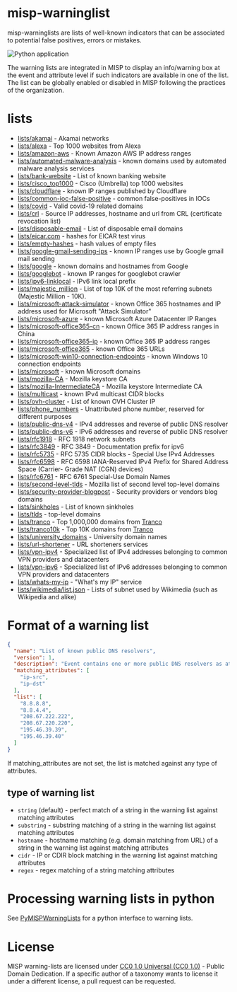 # misp-warninglist

misp-warninglists are lists of well-known indicators that can be associated to potential false positives, errors or mistakes.

![Python application](https://github.com/MISP/misp-warninglists/workflows/Python%20application/badge.svg)

The warning lists are integrated in MISP to display an info/warning box at the event and attribute level if such indicators
are available in one of the list. The list can be globally enabled or disabled in MISP following the practices of the organization.

# lists

- [lists/akamai](lists/akamai) - Akamai networks
- [lists/alexa](lists/alexa) - Top 1000 websites from Alexa
- [lists/amazon-aws](lists/amazon-aws) - Known Amazon AWS IP address ranges
- [lists/automated-malware-analysis](lists/automated-malware-analysis) - known domains used by automated malware analysis services
- [lists/bank-website](lists/bank-website) - List of known banking website
- [lists/cisco_top1000](lists/cisco_top1000) - Cisco (Umbrella) top 1000 websites
- [lists/cloudflare](lists/cloudflare) - known IP ranges published by Cloudflare
- [lists/common-ioc-false-positive](lists/common-ioc-false-positive) - common false-positives in IOCs
- [lists/covid](lists/covid) - Valid covid-19 related domains
- [lists/crl](lists/crl-ip-hostname) - Source IP addresses, hostname and url from CRL (certificate revocation list)
- [lists/disposable-email](lists/disposable-email) - List of disposable email domains
- [lists/eicar.com](lists/eicar.com) - hashes for EICAR test virus
- [lists/empty-hashes](lists/empty-hashes) - hash values of empty files
- [lists/google-gmail-sending-ips](lists/google-gmail-sending-ips) - known IP ranges use by Google gmail mail sending
- [lists/google](lists/google) - known domains and hostnames from Google
- [lists/googlebot](lists/googlebot) - known IP ranges for googlebot crawler
- [lists/ipv6-linklocal](lists/ipv6-linklocal) - IPv6 link local prefix
- [lists/majestic_million](lists/majestic_million) - List of top 10K of the most referring subnets (Majestic Million - 10K).
- [lists/microsoft-attack-simulator](lists/microsoft-attack-simulator/) - known Office 365 hostnames and IP address used for Microsoft "Attack Simulator"
- [lists/microsoft-azure](lists/microsoft-azure) - known Microsoft Azure Datacenter IP Ranges
- [lists/microsoft-office365-cn](lists/microsoft-office365-cn) - known Office 365 IP address ranges in China
- [lists/microsoft-office365-ip](lists/microsoft-office365-ip) - known Office 365 IP address ranges
- [lists/microsoft-office365](lists/microsoft-office365) - known Office 365 URLs
- [lists/microsoft-win10-connection-endpoints](lists/microsoft-win10-connection-endpoints/) - known Windows 10 connection endpoints
- [lists/microsoft](lists/microsoft) - known Microsoft domains
- [lists/mozilla-CA](lists/mozilla-CA) - Mozilla keystore CA
- [lists/mozilla-IntermediateCA](lists/mozilla-IntermediateCA) - Mozilla keystore Intermediate CA
- [lists/multicast](lists/multicast) - known IPv4 multicast CIDR blocks
- [lists/ovh-cluster](lists/ovh-cluster) - List of known OVH Cluster IP
- [lists/phone_numbers](lists/phone_numbers) - Unattributed phone number, reserved for different purposes
- [lists/public-dns-v4](lists/public-dns-v4) - IPv4 addresses and reverse of public DNS resolver
- [lists/public-dns-v6](lists/public-dns-v6) - IPv6 addresses and reverse of public DNS resolver
- [lists/rfc1918](lists/rfc1918) - RFC 1918 network subnets
- [lists/rfc3849](lists/rfc3849) - RFC 3849 - Documentation prefix for ipv6
- [lists/rfc5735](lists/rfc5735) - RFC 5735 CIDR blocks - Special Use IPv4 Addresses
- [lists/rfc6598](lists/rfc6598) - RFC 6598 IANA-Reserved IPv4 Prefix for Shared Address Space (Carrier- Grade NAT (CGN) devices)
- [lists/rfc6761](lists/rfc6761) - RFC 6761 Special-Use Domain Names
- [lists/second-level-tlds](lists/second-level-tlds) - Mozilla list of second level top-level domains
- [lists/security-provider-blogpost](lists/security-provider-blogpost) - Security providers or vendors blog domains
- [lists/sinkholes](lists/sinkholes) - List of known sinkholes
- [lists/tlds](lists/tlds) - top-level domains
- [lists/tranco](lists/tranco) - Top 1,000,000 domains from [Tranco](https://tranco-list.eu/)
- [lists/tranco10k](lists/tranco10k) - Top 10K domains from [Tranco](https://tranco-list.eu/)
- [lists/university_domains](lists/university_domains) - University domain names
- [lists/url-shortener](lists/url-shortener) - URL shorteners services
- [lists/vpn-ipv4](lists/vpn-ipv4) - Specialized list of IPv4 addresses belonging to common VPN providers and datacenters
- [lists/vpn-ipv6](lists/vpn-ipv6) - Specialized list of IPv6 addresses belonging to common VPN providers and datacenters
- [lists/whats-my-ip](lists/whats-my-ip) - "What's my IP" service
- [lists/wikimedia/list.json](lists/wikimedia/) - Lists of subnet used by Wikimedia (such as Wikipedia and alike)

# Format of a warning list

~~~~json
{
  "name": "List of known public DNS resolvers",
  "version": 1,
  "description": "Event contains one or more public DNS resolvers as attribute with an IDS flag set",
  "matching_attributes": [
    "ip-src",
    "ip-dst"
  ],
  "list": [
    "8.8.8.8",
    "8.8.4.4",
    "208.67.222.222",
    "208.67.220.220",
    "195.46.39.39",
    "195.46.39.40"
  ]
}
~~~~

If matching_attributes are not set, the list is matched against any type of attributes.

## type of warning list

- ```string``` (default) - perfect match of a string in the warning list against matching attributes
- ```substring``` - substring matching of a string in the warning list against matching attributes
- ```hostname``` - hostname matching (e.g. domain matching from URL) of a string in the warning list against matching attributes
- ```cidr``` - IP or CDIR block matching in the warning list against matching attributes
- ```regex``` - regex matching of a string matching attributes

# Processing warning lists in python

See [PyMISPWarningLists](https://github.com/MISP/PyMISPWarningLists) for a
python interface to warning lists.

# License

MISP warning-lists are licensed under [CC0 1.0 Universal (CC0 1.0)](https://creativecommons.org/publicdomain/zero/1.0/) -  Public Domain Dedication. If a specific author of a taxonomy wants to license it under a different license, a pull request can be requested.
